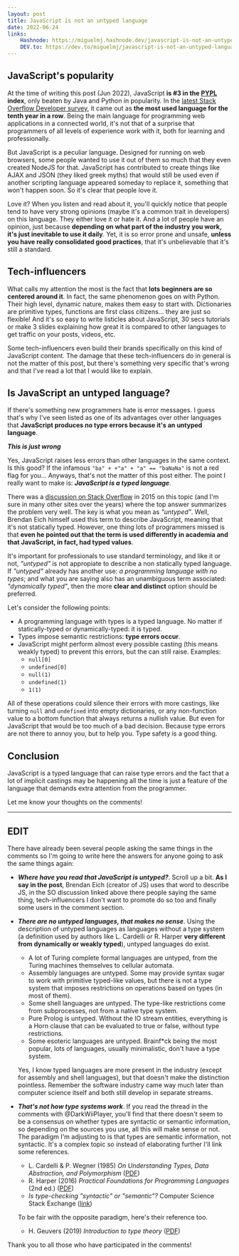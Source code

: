 ```yaml
---
layout: post
title: JavaScript is not an untyped language
date: 2022-06-24
links:
    Hashnode: https://miguelmj.hashnode.dev/javascript-is-not-an-untyped-language
    DEV.to: https://dev.to/miguelmj/javascript-is-not-an-untyped-language-1jkg
---
```

## JavaScript's popularity

At the time of writing this post (Jun 2022), JavaScript **is #3 in the [PYPL](https://pypl.github.io/PYPL.html) index**, only beaten by Java and Python in popularity. In the [latest Stack Overflow Developer survey](https://survey.stackoverflow.co/2022/#most-popular-technologies-language), it came out as **the most used language for the tenth year in a row**. Being the main language for programming web applications in a connected world, it's not that of a surprise that programmers of all levels of experience work with it, both for learning and professionally.

But JavaScript is a peculiar language. Designed for running on web browsers, some people wanted to use it out of them so much that they even created NodeJS for that. JavaScript has contributed to create things like AJAX and JSON (they liked greek myths) that would still be used even if another scripting language appeared someday to replace it, something that won't happen soon. So it's clear that people love it.

Love it? When you listen and read about it, you'll quickly notice that people tend to have very strong opinions (maybe it's a common trait in developers) on this language. They either love it or hate it. And a lot of people have an opinion, just because **depending on what part of the industry you work, it's just inevitable to use it daily**. Yet, it is so error prone and unsafe, **unless you have really consolidated good practices**, that it's unbelievable that it's still a standard.

## Tech-influencers

What calls my attention the most is the fact that **lots beginners are so centered around it**. In fact, the same phenomenon goes on with Python. Their high level, dynamic nature, makes them easy to start with. Dictionaries are primitive types, functions are first class citizens... they are just so flexible! And it's so easy to write listicles about JavaScript, 30 secs tutorials or make 3 slides explaining how great it is compared to other languages to get traffic on your posts, videos, etc.

Some tech-influencers even build their brands specifically on this kind of JavaScript content. The damage that these tech-influencers do in general is not the matter of this post, but there's something very specific that's wrong and that I've read a lot that I would like to explain.

## Is JavaScript an untyped language?

If there's something new programmers hate is error messages. I guess that's why I've seen listed as one of its advantages over other languages that **JavaScript produces no type errors because it's an untyped language**.

***This is just wrong***

Yes, JavaScript raises less errors than other languages in the same context. Is this good? If the infamous `"ba" + +"a" + "a" == "baNaNa"` is not a red flag for you... Anyways, that's not the matter of this post either. The point I really want to make is: ***JavaScript is a typed language***.

There was a [discussion on Stack Overflow](https://stackoverflow.com/questions/964910/is-javascript-an-untyped-language) in 2015 on this topic (and I'm sure in many other sites over the years) where the top answer summarizes the problem very well. The key is what you mean as _"untyped"_. Well, Brendan Eich himself used this term to describe JavaScript, meaning that it's not statically typed. However, one thing lots of programmers missed is that **even he pointed out that the term is used differently in academia and that JavaScript, in fact, had typed values**.

It's important for professionals to use standard terminology, and like it or not, _"untyped"_ is not appropiate to describe a non statically typed language. If _"untyped"_ already has another use: _a programming language with no types_; and what you are saying also has an unambiguous term associated: _"dynamically typed"_, then the more **clear and distinct** option should be preferred.

Let's consider the following points:
- A programming language with types is a typed language. No matter if statically-typed or dynamically-typed: it is typed.
- Types impose semantic restrictions: **type errors occur**.
- JavaScript might perform almost every possible casting (this means weakly typed) to prevent this errors, but the can still raise. Examples:
    - `null[0]`
    - `undefined[0]`
    - `null(1)`
    - `undefined(1)`
    - `1(1)`

All of these operations could silence their errors with more castings, like turning `null` and `undefined` into empty dictionaries, or any non-function value to a bottom function that always returns a nullish value. But even for JavaScript that would be too much of a bad decision. Because type errors are not there to annoy you, but to help you. Type safety is a good thing.

## Conclusion

JavaScript is a typed language that can raise type errors and the fact that a lot of implicit castings may be happening all the time is just a feature of the language that demands extra attention from the programmer.

Let me know your thoughts on the comments!

***

## EDIT

There have already been several people asking the same things in the comments so I'm going to write here the answers for anyone going to ask the same things again:
- ***Where have you read that JavaScript is untyped?***. Scroll up a bit. **As I say in the post**, Brendan Eich (creator of JS) uses that word to describe JS, in the SO discussion linked above there people saying the same thing, tech-influencers I don't want to promote do so too and finally some users in the comment section. 
- ***There are no untyped languages, that makes no sense***. Using the description of untyped languages as languages without a type system (a definition used by authors like L. Cardelli or R. Harper **very different from dynamically or weakly typed**), untyped languages do exist.
    - A lot of Turing complete formal languages are untyped, from the Turing machines themselves to cellular automata.
    - Assembly languages are untyped. Some may provide syntax sugar to work with primitive typed-like values, but there is not a type system that imposes restrictions on operations based on types (in most of them).
    - Some shell languages are untyped. The type-like restrictions come from subprocesses, not from a native type system.
    - Pure Prolog is untyped. Without the IO stream entities, everything is a Horn clause that can be evaluated to true or false, without type restrictions.
    - Some esoteric languages are untyped. Brainf*ck being the most popular, lots of languages, usually minimalistic, don't have a type system.

    Yes, I know typed languages are more present in the industry (except for assembly and shell languages), but that doesn't make the distinction pointless. Remember the software industry came way much later than computer science itself and both still develop in separate streams.
- ***That's not how type systems work***. If you read the thread in the comments with @DarkWiiPlayer, you'll find that there doesn't seem to be a consensus on whether types are syntactic or semantic information, so depending on the sources you use, all this will make sense or not. The paradigm I'm adjusting to is that types are semantic information, not syntactic. It's a complex topic so instead of elaborating further I'll link some references.
    - L. Cardelli & P. Wegner (1985) _On Understanding Types, Data Abstraction, and Polymorphism_ ([PDF](http://lucacardelli.name/Papers/OnUnderstanding.A4.pdf))
    - R. Harper (2016) _Practical Foundations for Programming Languages_ (2nd ed.) ([PDF](http://www.cs.cmu.edu/~rwh/pfpl/2nded.pdf))
    - _Is type-checking "syntactic" or "semantic"?_ Computer Science Stack Exchange ([link](https://cs.stackexchange.com/questions/119002/is-type-checking-syntactic-or-semantic))

    To be fair with the opposite paradigm, here's their reference too.
    - H. Geuvers (2019) _Introduction to type theory_ ([PDF](https://www.cs.ru.nl/~herman/onderwijs/provingwithCA/paper-lncs.pdf))


Thank you to all those who have participated in the comments!
